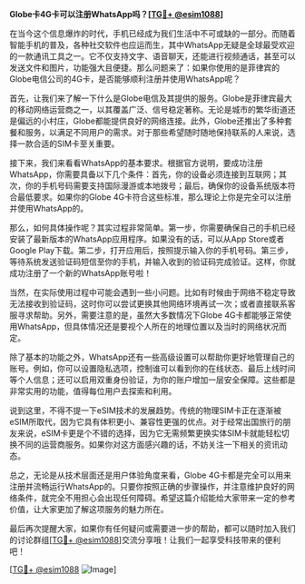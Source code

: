 **Globe卡4G卡可以注册WhatsApp吗？[[TG💪+ @esim1088](https://t.me/s/esim1088)]**

在当今这个信息爆炸的时代，手机已经成为我们生活中不可或缺的一部分。而随着智能手机的普及，各种社交软件也应运而生，其中WhatsApp无疑是全球最受欢迎的一款通讯工具之一。它不仅支持文字、语音聊天，还能进行视频通话，甚至可以发送文件和图片，功能强大且便捷。那么问题来了：如果你使用的是菲律宾的Globe电信公司的4G卡，是否能够顺利注册并使用WhatsApp呢？

首先，让我们来了解一下什么是Globe电信及其提供的服务。Globe是菲律宾最大的移动网络运营商之一，以其覆盖广泛、信号稳定著称。无论是城市的繁华街道还是偏远的小村庄，Globe都能提供良好的网络连接。此外，Globe还推出了多种套餐和服务，以满足不同用户的需求。对于那些希望随时随地保持联系的人来说，选择一款合适的SIM卡至关重要。

接下来，我们来看看WhatsApp的基本要求。根据官方说明，要成功注册WhatsApp，你需要具备以下几个条件：首先，你的设备必须连接到互联网；其次，你的手机号码需要支持国际漫游或本地拨号；最后，确保你的设备系统版本符合最低要求。如果你的Globe 4G卡符合这些标准，那么理论上你是完全可以注册并使用WhatsApp的。

那么，如何具体操作呢？其实过程非常简单。第一步，你需要确保自己的手机已经安装了最新版本的WhatsApp应用程序。如果没有的话，可以从App Store或者Google Play下载。第二步，打开应用后，按照提示输入你的手机号码。第三步，等待系统发送验证码短信至你的手机，并输入收到的验证码完成验证。这样，你就成功注册了一个新的WhatsApp账号啦！

当然，在实际使用过程中可能会遇到一些小问题。比如有时候由于网络不稳定导致无法接收到验证码，这时你可以尝试更换其他网络环境再试一次；或者直接联系客服寻求帮助。另外，需要注意的是，虽然大多数情况下Globe 4G卡都能够正常使用WhatsApp，但具体情况还是要视个人所在的地理位置以及当时的网络状况而定。

除了基本的功能之外，WhatsApp还有一些高级设置可以帮助你更好地管理自己的账号。例如，你可以设置隐私选项，控制谁可以看到你的在线状态、最后上线时间等个人信息；还可以启用双重身份验证，为你的账户增加一层安全保障。这些都是非常实用的功能，值得每位用户去探索和利用。

说到这里，不得不提一下eSIM技术的发展趋势。传统的物理SIM卡正在逐渐被eSIM所取代，因为它具有体积更小、兼容性更强的优点。对于经常出国旅行的朋友来说，eSIM卡更是个不错的选择，因为它无需频繁更换实体SIM卡就能轻松切换不同的运营商服务。如果你对这方面感兴趣的话，不妨关注一下相关的资讯动态。

总之，无论是从技术层面还是用户体验角度来看，Globe 4G卡都是完全可以用来注册并流畅运行WhatsApp的。只要你按照正确的步骤操作，并注意维护良好的网络条件，就完全不用担心会出现任何障碍。希望这篇介绍能给大家带来一定的参考价值，让大家更加了解这项服务的魅力所在。

最后再次提醒大家，如果你有任何疑问或需要进一步的帮助，都可以随时加入我们的讨论群组[[TG💪+ @esim1088](https://t.me/s/esim1088)]交流分享哦！让我们一起享受科技带来的便利吧！

[[TG💪+ @esim1088](https://t.me/s/esim1088) ![Image](https://i.postimg.cc/4NQfJmqS/Snipaste-2025-05-13-00-14-12.png)]